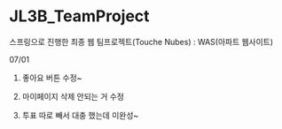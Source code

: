 # JL3B_TeamProject
스프링으로 진행한 최종 웹 팀프로젝트(Touche Nubes) : WAS(아파트 웹사이트)





07/01


1. 좋아요 버튼 수정~

2. 마이페이지 삭제 안되는 거 수정

3. 투표 따로 빼서 대충 했는데 미완성~

